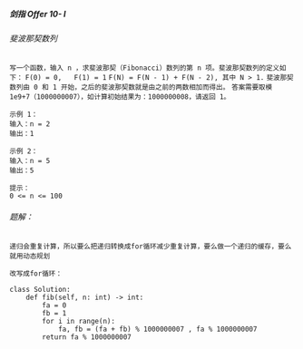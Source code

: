 ##### 剑指 Offer 10- I
###### 斐波那契数列

`写一个函数，输入 n ，求斐波那契（Fibonacci）数列的第 n 项。斐波那契数列的定义如下：`
`F(0) = 0,   F(1) = 1`
`F(N) = F(N - 1) + F(N - 2), 其中 N > 1.`
`斐波那契数列由 0 和 1 开始，之后的斐波那契数就是由之前的两数相加而得出。`
`答案需要取模 1e9+7（1000000007），如计算初始结果为：1000000008，请返回 1。`
```
示例 1：
输入：n = 2
输出：1

示例 2：
输入：n = 5
输出：5

提示：
0 <= n <= 100
```

###### 题解：
`递归会重复计算，所以要么把递归转换成for循环减少重复计算，要么做一个递归的缓存，要么就用动态规划`

`改写成for循环：`
```python3
class Solution:
    def fib(self, n: int) -> int:
        fa = 0
        fb = 1
        for i in range(n):
            fa, fb = (fa + fb) % 1000000007 , fa % 1000000007
        return fa % 1000000007
```